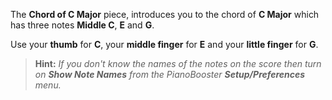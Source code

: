 The **Chord of C Major** piece, introduces you to the chord of **C Major** which has three notes **Middle C**, **E** and **G**.

Use your **thumb** for **C**, your **middle finger** for **E** and your **little finger** for **G**.

> **Hint:** _If you don't know the names of the notes on the score then turn on **Show Note Names** from the PianoBooster **Setup/Preferences** menu._
